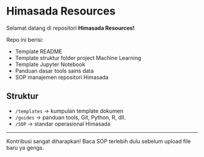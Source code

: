 # Himasada Resources

Selamat datang di repositori **Himasada Resources!**

Repo ini berisi:
- Template README
- Template struktur folder project Machine Learning
- Template Jupyter Notebook
- Panduan dasar tools sains data
- SOP manajemen repositori Himasada

## Struktur

- `/templates` → kumpulan template dokumen
- `/guides` → panduan tools, Git, Python, R, dll.
- `/SOP` → standar operasional Himasada

---

Kontribusi sangat diharapkan! Baca SOP terlebih dulu sebelum upload file baru ya gengs.
